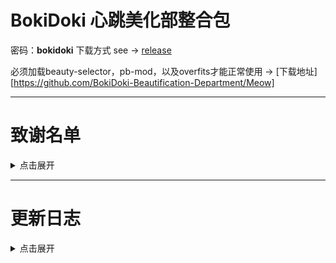 # BokiDoki 心跳美化部整合包
密码：**bokidoki**
下载方式 see -> [release](https://github.com/BokiDoki-Beautification-Department/BokiDoki/releases/latest)

必须加载beauty-selector，pb-mod，以及overfits才能正常使用 -> [下载地址][https://github.com/BokiDoki-Beautification-Department/Meow]

---
# 致谢名单
<details>
<summary>点击展开</summary>
**美化老师**<br>
手抓饼味芝士饼<br>
A.K.A.撅撅鎮最強伝説と凶暴の噴霧！棠華丁一郎<br>
Benub<br>
重生之我是芝士蛋糕<br>
迪克和小..<br>
大学门口炒饭师傅<br>
浮川<br>
《活着》<br>
古曼童<br>
故南隐<br>
廻<br>
HALULAND<br>
江崎遥假<br>
早餐师傅<br>
LaMaritza<br>
天使系童贞猎手<br>
土豆勇勇<br>
长大我去桥头卖锅盔<br>
傻逼任天堂再不改斯普拉遁你就倒闭吧<br>
pc嬷Y君<br>
早逝是我担最好的嫁妆<br>
老毕等初具人形<br>
翻斗花园二号楼1001室胡TT<br>
秽土转生<br>
重生之变成被冲上岸的水母圈圈<br>
下辈子不学医<br>
社畜吉祥物黑猫店长<br>
米歇尔凯撒<br>
尼古拉斯赵九<br>
年华总似水<br>
Nightcat<br>
热心助人夏晓梅<br>
谁都带不动的妹<br>
甜橙慕斯<br>
挽风<br>
我是鬼<br>

**整合组**<br>
复活吧，我的挚爱<br>
大家的主人<br>
星河長眠<br>
半夜出去偷吃<br>
沫雨橙风香薰<br>
小阿三の救赎之旅<br>
死扛其实很好吃<br>
我明香雪兔<br>

</details>


---

# 更新日志
<details>
<summary>点击展开</summary>
> 2023.11.14
</details>
